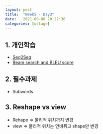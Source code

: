 ```yaml
---
layout: post
title:  "Week5 - Day3"
date:   2021-09-08 20:22:30
categories: [ustage]
---
```


## 1. 개인학습
* [Seq2Seq](https://kyunghyunlim.github.io/ml_ai/2021/09/08/s2s.html)
* [Beam search and BLEU score](https://kyunghyunlim.github.io/ml_ai/2021/09/08/bsbs.html)

## 2. 필수과제
* Subwords

## 3. Reshape vs view
* Rehape => 물리적 위치까지 변경
* view => 물리적 위치는 안바뀌고 shape만 변경